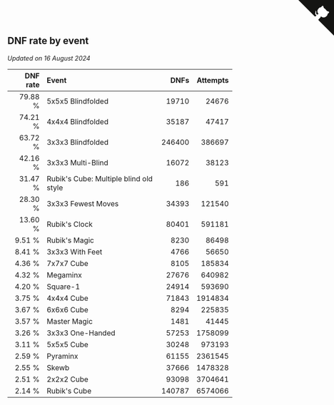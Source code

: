 ## DNF rate by event

*Updated on 16 August 2024*

| DNF rate | Event | DNFs | Attempts |
| ---: | :--- | ---: | ---: |
| 79.88 % | 5x5x5 Blindfolded | 19710 | 24676 |
| 74.21 % | 4x4x4 Blindfolded | 35187 | 47417 |
| 63.72 % | 3x3x3 Blindfolded | 246400 | 386697 |
| 42.16 % | 3x3x3 Multi-Blind | 16072 | 38123 |
| 31.47 % | Rubik's Cube: Multiple blind old style | 186 | 591 |
| 28.30 % | 3x3x3 Fewest Moves | 34393 | 121540 |
| 13.60 % | Rubik's Clock | 80401 | 591181 |
| 9.51 % | Rubik's Magic | 8230 | 86498 |
| 8.41 % | 3x3x3 With Feet | 4766 | 56650 |
| 4.36 % | 7x7x7 Cube | 8105 | 185834 |
| 4.32 % | Megaminx | 27676 | 640982 |
| 4.20 % | Square-1 | 24914 | 593690 |
| 3.75 % | 4x4x4 Cube | 71843 | 1914834 |
| 3.67 % | 6x6x6 Cube | 8294 | 225835 |
| 3.57 % | Master Magic | 1481 | 41445 |
| 3.26 % | 3x3x3 One-Handed | 57253 | 1758099 |
| 3.11 % | 5x5x5 Cube | 30248 | 973193 |
| 2.59 % | Pyraminx | 61155 | 2361545 |
| 2.55 % | Skewb | 37666 | 1478328 |
| 2.51 % | 2x2x2 Cube | 93098 | 3704641 |
| 2.14 % | Rubik's Cube | 140787 | 6574066 |


<a href="https://github.com/jonatanklosko/wca_statistics" class="github-corner" aria-label="View source on Github"><svg width="80" height="80" viewBox="0 0 250 250" style="fill:#151513; color:#fff; position: absolute; top: 0; border: 0; right: 0;" aria-hidden="true"><path d="M0,0 L115,115 L130,115 L142,142 L250,250 L250,0 Z"></path><path d="M128.3,109.0 C113.8,99.7 119.0,89.6 119.0,89.6 C122.0,82.7 120.5,78.6 120.5,78.6 C119.2,72.0 123.4,76.3 123.4,76.3 C127.3,80.9 125.5,87.3 125.5,87.3 C122.9,97.6 130.6,101.9 134.4,103.2" fill="currentColor" style="transform-origin: 130px 106px;" class="octo-arm"></path><path d="M115.0,115.0 C114.9,115.1 118.7,116.5 119.8,115.4 L133.7,101.6 C136.9,99.2 139.9,98.4 142.2,98.6 C133.8,88.0 127.5,74.4 143.8,58.0 C148.5,53.4 154.0,51.2 159.7,51.0 C160.3,49.4 163.2,43.6 171.4,40.1 C171.4,40.1 176.1,42.5 178.8,56.2 C183.1,58.6 187.2,61.8 190.9,65.4 C194.5,69.0 197.7,73.2 200.1,77.6 C213.8,80.2 216.3,84.9 216.3,84.9 C212.7,93.1 206.9,96.0 205.4,96.6 C205.1,102.4 203.0,107.8 198.3,112.5 C181.9,128.9 168.3,122.5 157.7,114.1 C157.9,116.9 156.7,120.9 152.7,124.9 L141.0,136.5 C139.8,137.7 141.6,141.9 141.8,141.8 Z" fill="currentColor" class="octo-body"></path></svg></a><style>.github-corner:hover .octo-arm{animation:octocat-wave 560ms ease-in-out}@keyframes octocat-wave{0%,100%{transform:rotate(0)}20%,60%{transform:rotate(-25deg)}40%,80%{transform:rotate(10deg)}}@media (max-width:500px){.github-corner:hover .octo-arm{animation:none}.github-corner .octo-arm{animation:octocat-wave 560ms ease-in-out}}</style>
